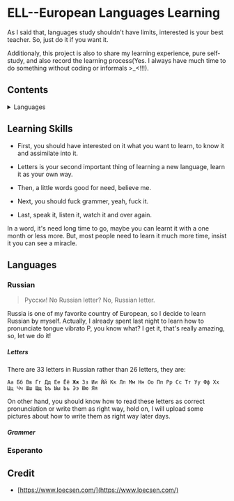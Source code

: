 # ELL--European Languages Learning

As I said that, languages study shouldn't have limits, interested is your best teacher. So, just do it if you want it.

Additionaly, this project is also to share my learning experience, pure self-study, and also record the learning process(Yes. I always have much time to do something without coding or informals >_<!!!).



## Contents

<details>
<summary>Languages</summary>

* [Learning Skills](#learnig-skills)
* [Languages](#Languages)
    * [Russian](#Russian)
        * [Letters](#Letters)
        * [Grammer](#Grammer)
    * [Esperanto](#Esperanto)
    * [French](#French)
    * [Spanish](#Spanish)
    * [](#)
    * [](#)
* [Credit](#Credit)

</details>

## Learning Skills

- First, you should have interested on it what you want to learn, to know it and assimilate into it.

- Letters is your second important thing of learning a new language, learn it as your own way.

- Then, a little words good for need, believe me.

- Next, you should fuck grammer, yeah, fuck it.

- Last, speak it, listen it, watch it and over again.

In a word, it's need long time to go, maybe you can learnt it with a one month or less more. But, most people need to learn it much more time, insist it you can see a miracle.


## Languages

### Russian

> Pусски! No Russian letter? No, Russian letter.

Russia is one of my favorite country of European, so I decide to learn Russian by myself. Actually, I already spent last night to learn how to pronunciate tongue vibrato P, you know what? I get it, that's really amazing, so, let we do it!

##### Letters

There are 33 letters in Russian rather than 26 letters, they are:

`Аа Бб Вв Гг Дд Ее Ёё Жж Зз Ии Йй Кк Лл Мм Нн Оо Пп Рр Сс Тт Уу Фф Хх Цц Чч Шш Щщ Ъъ Ыы Ьь Ээ Юю Яя`

On other hand, you should know how to read these letters as correct pronunciation or write them as right way, hold on, I will upload some pictures about how to write them as right way later days. 

##### Grammer



### Esperanto


## Credit

- [https://www.loecsen.com/](https://www.loecsen.com/) 




